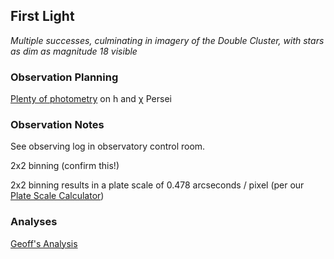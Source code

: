 ## First Light

*Multiple successes, culminating in imagery of the Double Cluster, with stars as dim as magnitude 18 visible*

### Observation Planning

[Plenty of photometry](./analysis-geoff/Geoff-References.pages.pdf) on h and &chi; Persei

### Observation Notes

See observing log in observatory control room.

2x2 binning (confirm this!)

2x2 binning results in a plate scale of 0.478 arcseconds / pixel (per our [Plate Scale Calculator](../../equipment/PlateScaleCalculator.pdf))

### Analyses

[Geoff's Analysis](./analysis-geoff/index.html)
